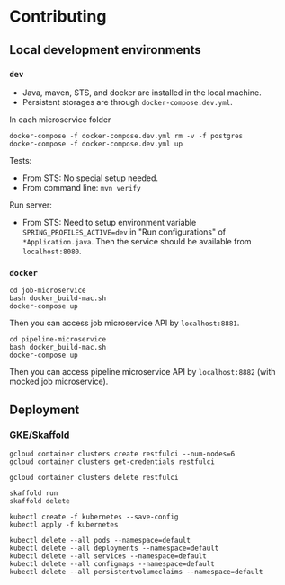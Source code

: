 # Contributing

## Local development environments

### `dev`

* Java, maven, STS, and docker are installed in the local machine.
* Persistent storages are through `docker-compose.dev.yml`.

In each microservice folder

```
docker-compose -f docker-compose.dev.yml rm -v -f postgres
docker-compose -f docker-compose.dev.yml up
```

Tests:

* From STS: No special setup needed.
* From command line: `mvn verify`

Run server:

* From STS: Need to setup environment variable `SPRING_PROFILES_ACTIVE=dev` in "Run configurations" of `*Application.java`. Then the service should be available from `localhost:8080`.

### `docker`

```
cd job-microservice
bash docker_build-mac.sh
docker-compose up
```

Then you can access job microservice API by `localhost:8881`.

```
cd pipeline-microservice
bash docker_build-mac.sh
docker-compose up
```

Then you can access pipeline microservice API by `localhost:8882` (with mocked job microservice).

## Deployment

### GKE/Skaffold

```
gcloud container clusters create restfulci --num-nodes=6
gcloud container clusters get-credentials restfulci

gcloud container clusters delete restfulci
```

```
skaffold run
skaffold delete
```

```
kubectl create -f kubernetes --save-config
kubectl apply -f kubernetes

kubectl delete --all pods --namespace=default
kubectl delete --all deployments --namespace=default
kubectl delete --all services --namespace=default
kubectl delete --all configmaps --namespace=default
kubectl delete --all persistentvolumeclaims --namespace=default
```
